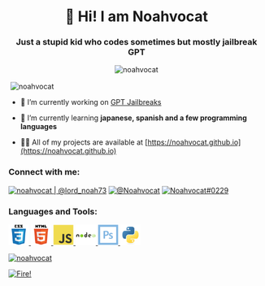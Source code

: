 <h1 align="center">👋 Hi! I am Noahvocat</h1>
<h3 align="center">Just a stupid kid who codes sometimes but mostly jailbreak GPT</h3>

<p align="center"> <img src="https://komarev.com/ghpvc/?username=noahvocat&label=Profile%20views&color=0e75b6&style=flat" alt="noahvocat" /> </p>

<p>&nbsp;<img align="center" src="https://github-readme-stats.vercel.app/api?username=noahvocat&show_icons=true&locale=en" alt="noahvocat" /></p>

- 🔭 I’m currently working on [GPT Jailbreaks](https://github.com/Noahvocat/checkmAIte/)

- 🌱 I’m currently learning **japanese, spanish and a few programming languages**

- 👨‍💻 All of my projects are available at [https://noahvocat.github.io](https://noahvocat.github.io)

<h3 align="left">Connect with me:</h3>
<p align="left">
<a href="https://codepen.io/lord_noah73" target="blank"><img align="center" src="https://raw.githubusercontent.com/rahuldkjain/github-profile-readme-generator/master/src/images/icons/Social/codepen.svg" alt="noahvocat | @lord_noah73" height="30" width="40" /></a>
<a href="https://www.youtube.com/@Noahvocat" target="blank"><img align="center" src="https://raw.githubusercontent.com/rahuldkjain/github-profile-readme-generator/master/src/images/icons/Social/youtube.svg" alt="@Noahvocat" height="30" width="40" /></a>
<a href="https://dsc.bio/Noahvocat" target="blank"><img align="center" src="https://raw.githubusercontent.com/rahuldkjain/github-profile-readme-generator/master/src/images/icons/Social/discord.svg" alt="Noahvocat#0229" height="30" width="40" /></a>
</p>

<h3 align="left">Languages and Tools:</h3>
<p align="left"> <a href="https://www.w3schools.com/css/" target="_blank" rel="noreferrer"> <img src="https://raw.githubusercontent.com/devicons/devicon/master/icons/css3/css3-original-wordmark.svg" alt="css3" width="40" height="40"/> </a> <a href="https://www.w3.org/html/" target="_blank" rel="noreferrer"> <img src="https://raw.githubusercontent.com/devicons/devicon/master/icons/html5/html5-original-wordmark.svg" alt="html5" width="40" height="40"/> </a> <a href="https://developer.mozilla.org/en-US/docs/Web/JavaScript" target="_blank" rel="noreferrer"> <img src="https://raw.githubusercontent.com/devicons/devicon/master/icons/javascript/javascript-original.svg" alt="javascript" width="40" height="40"/> </a> <a href="https://nodejs.org" target="_blank" rel="noreferrer"> <img src="https://raw.githubusercontent.com/devicons/devicon/master/icons/nodejs/nodejs-original-wordmark.svg" alt="nodejs" width="40" height="40"/> </a> <a href="https://www.photoshop.com/en" target="_blank" rel="noreferrer"> <img src="https://raw.githubusercontent.com/devicons/devicon/master/icons/photoshop/photoshop-line.svg" alt="photoshop" width="40" height="40"/> </a> <a href="https://www.python.org" target="_blank" rel="noreferrer"> <img src="https://raw.githubusercontent.com/devicons/devicon/master/icons/python/python-original.svg" alt="python" width="40" height="40"/> </a> </p>


<p align="left"> <a href="https://github.com/ryo-ma/github-profile-trophy"><img src="https://github-profile-trophy.vercel.app/?username=noahvocat" alt="noahvocat" /></a> </p>
<a href="https://www.youtube.com/watch?v=xvFZjo5PgG0"><img src="https://www.animatedimages.org/data/media/562/animated-line-image-0363.gif" alt="Fire!" /></a>
